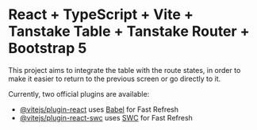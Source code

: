 # React + TypeScript + Vite + Tanstake Table + Tanstake Router + Bootstrap 5

This project aims to integrate the table with the route states, in order to make it easier to return to the previous screen or go directly to it.

Currently, two official plugins are available:

- [@vitejs/plugin-react](https://github.com/vitejs/vite-plugin-react/blob/main/packages/plugin-react/README.md) uses [Babel](https://babeljs.io/) for Fast Refresh
- [@vitejs/plugin-react-swc](https://github.com/vitejs/vite-plugin-react-swc) uses [SWC](https://swc.rs/) for Fast Refresh


